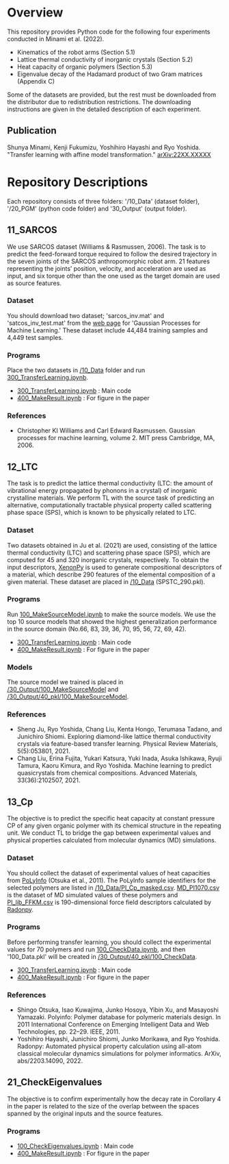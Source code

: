 # Overview
This repository provides Python code for the following four experiments conducted in Minami et al. (2022).

- Kinematics of the robot arms (Section 5.1)
- Lattice thermal conductivity of inorganic crystals (Section 5.2)
- Heat capacity of organic polymers (Section 5.3)
- Eigenvalue decay of the Hadamard product of two Gram matrices (Appendix C)

Some of the datasets are provided, but the rest must be downloaded from the distributor due to redistribution restrictions. 
The downloading instructions are given in the detailed description of each experiment.

## Publication
Shunya Minami, Kenji Fukumizu, Yoshihiro Hayashi and Ryo Yoshida. "Transfer learning with affine model transformation." [arXiv:22XX.XXXXX](XXX)

# Repository Descriptions
Each repository consists of three folders: '/10_Data' (dataset folder), '/20_PGM' (python code folder) and '30_Output' (output folder).

## 11_SARCOS
We use SARCOS dataset (Williams & Rasmussen, 2006). 
The task is to predict the feed-forward torque required to follow the desired trajectory in the seven joints of the SARCOS anthropomorphic robot arm. 
21 features representing the joints’ position, velocity, and acceleration are used as input, and six torque other than the one used as the target domain are used as source features.

### Dataset
You should download two dataset; 'sarcos_inv.mat' and 'satcos_inv_test.mat' from the [web page](http://gaussianprocess.org/gpml/data/) for 'Gaussian Processes for Machine Learning.'
These dataset include 44,484 training samples and 4,449 test samples.

### Programs
Place the two datasets in [/10_Data](https://github.com/mshunya/AffineTL/tree/main/11_SARCOS/10_Data) folder and run [300_TransferLearning.ipynb](https://github.com/mshunya/AffineTL/blob/main/11_SARCOS/20_PGM/300_TransferLearning.ipynb).
- [300_TransferLearning.ipynb](https://github.com/mshunya/AffineTL/blob/main/11_SARCOS/20_PGM/300_TransferLearning.ipynb) : Main code
- [400_MakeResult.ipynb](https://github.com/mshunya/AffineTL/blob/main/11_SARCOS/20_PGM/400_MakeResult.ipynb) : For figure in the paper

### References
- Christopher KI Williams and Carl Edward Rasmussen. Gaussian processes for machine learning, volume 2. MIT press Cambridge, MA, 2006.

## 12_LTC
The task is to predict the lattice thermal conductivity (LTC: the amount of vibrational energy propagated by phonons in a crystal) of inorganic crystalline materials.
We perform TL with the source task of predicting an alternative, computationally tractable physical property called scattering phase space (SPS), which is known to be physically related to LTC.

### Dataset
Two datasets obtained in Ju et al. (2021) are used, consisting of the lattice thermal conductivity (LTC) and scattering phase space (SPS), which are computed for 45 and 320 inorganic crystals, respectively. 
To obtain the input descriptors, [XenonPy](https://github.com/yoshida-lab/XenonPy) is used to generate compositional descriptors of a material, which describe 290 features of the elemental composition of a given material.
These dataset are placed in [/10_Data](https://github.com/mshunya/AffineTL/tree/main/12_LTC/10_Data) (SPSTC_290.pkl).

### Programs
Run [100_MakeSourceModel.ipynb](https://github.com/mshunya/AffineTL/blob/main/12_LTC/20_PGM/100_MakeSourceModel.ipynb) to make the source models.
We use the top 10 source models that showed the highest generalization performance in the source domain (No.66, 83, 39, 36, 70, 95, 56, 72, 69, 42).
- [300_TransferLearning.ipynb](https://github.com/mshunya/AffineTL/blob/main/12_LTC/20_PGM/200_TransferLearning.ipynb) : Main code
- [400_MakeResult.ipynb](https://github.com/mshunya/AffineTL/blob/main/12_LTC/20_PGM/300_MakeResult.ipynb) : For figure in the paper

### Models
The source model we trained is placed in [/30_Output/100_MakeSourceModel](https://github.com/mshunya/AffineTL/tree/main/12_LTC/30_Output/100_MakeSourceModel) and [/30_Output/40_pkl/100_MakeSourceModel](https://github.com/mshunya/AffineTL/tree/main/12_LTC/30_Output/40_pkl).

### References
- Sheng Ju, Ryo Yoshida, Chang Liu, Kenta Hongo, Terumasa Tadano, and Junichiro Shiomi. Exploring diamond-like lattice thermal conductivity crystals via feature-based transfer learning. Physical Review Materials, 5(5):053801, 2021.
- Chang Liu, Erina Fujita, Yukari Katsura, Yuki Inada, Asuka Ishikawa, Ryuji Tamura, Kaoru Kimura, and Ryo Yoshida. Machine learning to predict quasicrystals from chemical compositions. Advanced Materials, 33(36):2102507, 2021.

## 13_Cp
The objective is to predict the specific heat capacity at constant pressure CP of any given organic polymer with its chemical structure in the repeating unit. 
We conduct TL to bridge the gap between experimental values and physical properties calculated from molecular dynamics (MD) simulations.

### Dataset
You should collect the dataset of experimental values of heat capacities from [PoLyInfo](https://polymer.nims.go.jp/en/) (Otsuka et al., 2011).
The PoLyInfo sample identifiers for the selected polymers are listed in [/10_Data/PI_Cp_masked.csv](https://github.com/mshunya/AffineTL/blob/main/13_Cp/10_Data/PI_Cp_masked.csv).
[MD_PI1070.csv](https://github.com/mshunya/AffineTL/blob/main/13_Cp/10_Data/MD_PI1070.csv) is the dataset of MD simulated values of these polymers and [PI_lib_FFKM.csv](https://github.com/mshunya/AffineTL/blob/main/13_Cp/10_Data/PI_lib_FFKM.csv) is 190-dimensional force field descriptors calculated by [Radonpy](https://github.com/RadonPy/RadonPy).

### Programs
Before performing transfer learning, you should collect the experimental values for 70 polymers and run [100_CheckData.ipynb](https://github.com/mshunya/AffineTL/blob/main/13_Cp/20_PGM/100_CheckData.ipynb), and then '100_Data.pkl' will be created in [/30_Output/40_pkl/100_CheckData](https://github.com/mshunya/AffineTL/tree/main/13_Cp/30_Output/40_pkl/100_CheckData).
- [300_TransferLearning.ipynb](https://github.com/mshunya/AffineTL/blob/main/13_Cp/20_PGM/300_TransferLearning.ipynb) : Main code
- [400_MakeResult.ipynb](https://github.com/mshunya/AffineTL/blob/main/13_Cp/20_PGM/300_TransferLearning.ipynb) : For figure in the paper

### References
- Shingo Otsuka, Isao Kuwajima, Junko Hosoya, Yibin Xu, and Masayoshi Yamazaki. Polyinfo: Polymer database for polymeric materials design. In 2011 International Conference on Emerging Intelligent Data and Web Technologies, pp. 22–29. IEEE, 2011.
- Yoshihiro Hayashi, Junichiro Shiomi, Junko Morikawa, and Ryo Yoshida. Radonpy: Automated physical property calculation using all-atom classical molecular dynamics simulations for polymer informatics. ArXiv, abs/2203.14090, 2022.

## 21_CheckEigenvalues
The objective is to confirm experimentally how the decay rate in Corollary 4 in the paper is related to the size of the overlap between the spaces spanned by the original inputs and the source features.

### Programs
- [100_CheckEigenvalues.ipynb](https://github.com/mshunya/AffineTL/blob/main/21_CheckEigenvalues/20_PGM/100_CheckEigenvalues.ipynb) : Main code
- [400_MakeResult.ipynb](https://github.com/mshunya/AffineTL/blob/main/21_CheckEigenvalues/20_PGM/400_MakeResult.ipynb) : For figure in the paper
